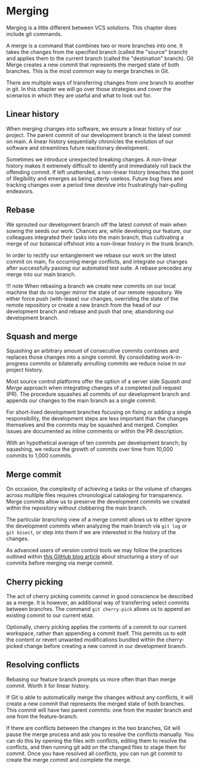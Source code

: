 # Merging

Merging is a little different between VCS solutions. This chapter does include git commands.

A merge is a command that combines two or more branches into one. It takes the changes from the specified branch (called the "source" branch) and applies them to the current branch (called the "destination" branch). Git Merge creates a new commit that represents the merged state of both branches. This is the most common way to merge branches in Git.

There are multiple ways of transferring changes from one branch to another in git. In this chapter we will go over those strategies and cover the scenarios in which they are useful and what to look out for.

## Linear history

When merging changes into software, we ensure a linear history of our project. The parent commit of our development branch is the latest commit on main. A linear history sequentially chronicles the evolution of our software and streamlines future reactionary development.

Sometimes we introduce unexpected breaking changes. A non-linear history makes it extremely difficult to identify and immediately roll back the offending commit. If left unattended, a non-linear history breaches the point of illegibility and emerges as being utterly useless. Future bug fixes and tracking changes over a period time devolve into frustratingly hair-pulling endeavors.

## Rebase

We sprouted our development branch off the latest commit of main when sowing the seeds our work. Chances are, while developing our feature, our colleagues integrated their tasks into the main branch, thus cultivating a merge of our botanical offshoot into a non-linear history in the trunk branch.

In order to rectify our entanglement we rebase our work on the latest commit on main, fix occurring merge conflicts, and integrate our changes after successfully passing our automated test suite. A rebase precedes any merge into our main branch.

!!! note
    When rebasing a branch we create new commits on our local machine that do no longer mirror the state of our remote repository. We either force push (with-lease) our changes, overriding the state of the remote repository or create a new branch from the head of our development branch and rebase and push that one; abandoning our development branch.

## Squash and merge

Squashing an arbitrary amount of consecutive commits combines and replaces those changes into a single commit. By consolidating work-in-progress commits or bilaterally annulling commits we reduce noise in our project history.

Most source control platforms offer the option of a server side *Squash and Merge* approach when integrating changes of a completed pull request (PR). The procedure squashes all commits of our development branch and appends our changes to the main branch as a single commit.

For short-lived development branches focusing on fixing or adding a single responsibility, the development steps are less important than the changes themselves and the commits may be squashed and merged. Complex issues are documented as inline comments or within the PR description.

With an hypothetical average of ten commits per development branch; by squashing, we reduce the growth of commits over time from 10,000 commits to 1,000 commits.

## Merge commit

On occasion, the complexity of achieving a tasks or the volume of changes across multiple files requires chronological cataloging for transparency. Merge commits allow us to preserve the development commits we created within the repository without clobbering the main branch.

The particular branching view of a merge commit allows us to either ignore the development commits when analyzing the main branch via `git log` or `git bisect`, or step into them if we are interested in the history of the changes.

As advanced users of version control tools we may follow the practices outlined within [this GitHub blog article](https://github.blog/2022-06-30-write-better-commits-build-better-projects/) about structuring a story of our commits before merging via merge commit.

## Cherry picking

The act of cherry picking commits cannot in good conscience be described as a merge. It is however, an additional way of transferring select commits between branches. The command `git cherry-pick` allows us to append an existing commit to our current `HEAD`.

Optionally, cherry picking applies the contents of a commit to our current workspace, rather than appending a commit itself. This permits us to edit the content or revert unwanted modifications bundled within the cherry-picked change before creating a new commit in our development branch.

## Resolving conflicts

Rebasing our feature branch prompts us more often than than merge commit. Worth it for linear history.

If Git is able to automatically merge the changes without any conflicts, it will create a new commit that represents the merged state of both branches. This commit will have two parent commits: one from the master branch and one from the feature-branch.

If there are conflicts between the changes in the two branches, Git will pause the merge process and ask you to resolve the conflicts manually. You can do this by opening the files with conflicts, editing them to resolve the conflicts, and then running git add on the changed files to stage them for commit. Once you have resolved all conflicts, you can run git commit to create the merge commit and complete the merge.
